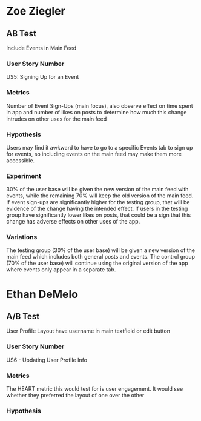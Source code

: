 # Zoe Ziegler

## AB Test

Include Events in Main Feed

### User Story Number

US5: Signing Up for an Event

### Metrics

Number of Event Sign-Ups (main focus), also observe effect on time spent in app and number of likes on posts to determine how much this change intrudes on other uses for the main feed

### Hypothesis

Users may find it awkward to have to go to a specific Events tab to sign up for events, so including events on the main feed may make them more accessible.

### Experiment

30% of the user base will be given the new version of the main feed with events, while the remaining 70% will keep the old version of the main feed. If event sign-ups are significantly higher for the testing group, that will be evidence of the change having the intended effect. If users in the testing group have significantly lower likes on posts, that could be a sign that this change has adverse effects on other uses of the app.

### Variations

The testing group (30% of the user base) will be given a new version of the main feed which includes both general posts and events. The control group (70% of the user base) will continue using the original version of the app where events only appear in a separate tab.

# Ethan DeMelo

## A/B Test

User Profile Layout have username in main textfield or edit button

### User Story Number

US6 - Updating User Profile Info

### Metrics

The HEART metric this would test for is user engagement. It would see whether they preferred the layout of one over the other

### Hypothesis